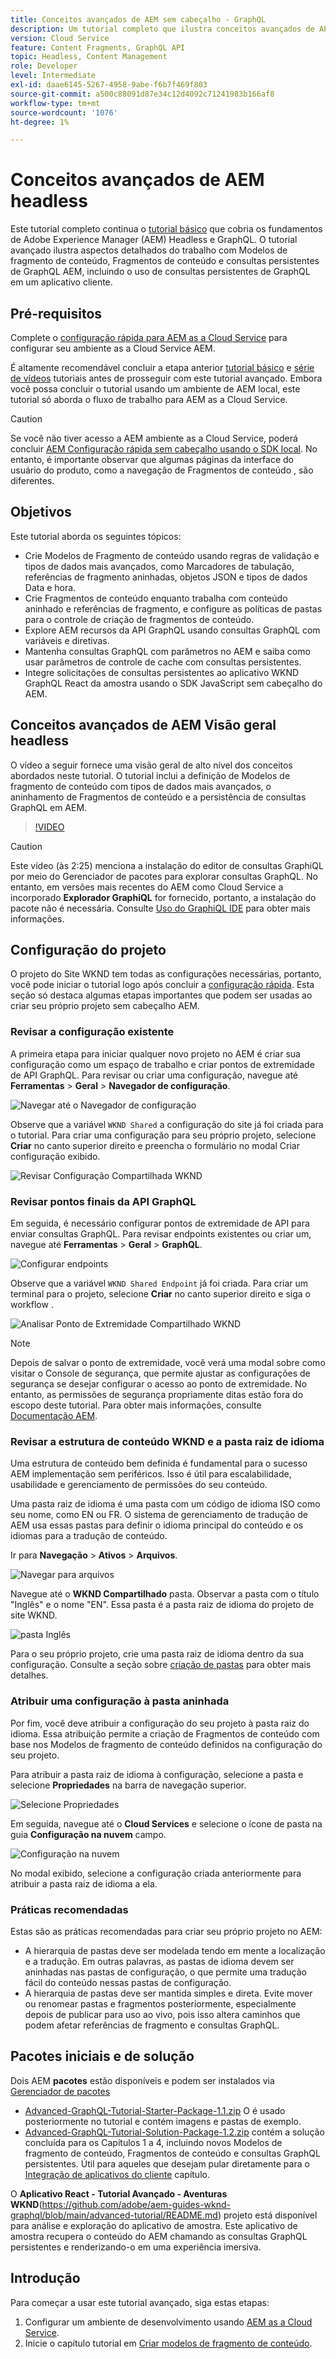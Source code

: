 ```yaml
---
title: Conceitos avançados de AEM sem cabeçalho - GraphQL
description: Um tutorial completo que ilustra conceitos avançados de APIs GraphQL da Adobe Experience Manager (AEM).
version: Cloud Service
feature: Content Fragments, GraphQL API
topic: Headless, Content Management
role: Developer
level: Intermediate
exl-id: daae6145-5267-4958-9abe-f6b7f469f803
source-git-commit: a500c88091d87e34c12d4092c71241983b166af8
workflow-type: tm+mt
source-wordcount: '1076'
ht-degree: 1%

---
```


# Conceitos avançados de AEM headless

Este tutorial completo continua o [tutorial básico](../multi-step/overview.md) que cobria os fundamentos de Adobe Experience Manager (AEM) Headless e GraphQL. O tutorial avançado ilustra aspectos detalhados do trabalho com Modelos de fragmento de conteúdo, Fragmentos de conteúdo e consultas persistentes de GraphQL AEM, incluindo o uso de consultas persistentes de GraphQL em um aplicativo cliente.

## Pré-requisitos

Complete o [configuração rápida para AEM as a Cloud Service](../quick-setup/cloud-service.md) para configurar seu ambiente as a Cloud Service AEM.

É altamente recomendável concluir a etapa anterior [tutorial básico](../multi-step/overview.md) e [série de vídeos](../video-series/modeling-basics.md) tutoriais antes de prosseguir com este tutorial avançado. Embora você possa concluir o tutorial usando um ambiente de AEM local, este tutorial só aborda o fluxo de trabalho para AEM as a Cloud Service.

>[!CAUTION]
>
>Se você não tiver acesso a AEM ambiente as a Cloud Service, poderá concluir [AEM Configuração rápida sem cabeçalho usando o SDK local](https://experienceleague.adobe.com/docs/experience-manager-learn/getting-started-with-aem-headless/graphql/quick-setup/local-sdk.html). No entanto, é importante observar que algumas páginas da interface do usuário do produto, como a navegação de Fragmentos de conteúdo , são diferentes.



## Objetivos

Este tutorial aborda os seguintes tópicos:

* Crie Modelos de Fragmento de conteúdo usando regras de validação e tipos de dados mais avançados, como Marcadores de tabulação, referências de fragmento aninhadas, objetos JSON e tipos de dados Data e hora.
* Crie Fragmentos de conteúdo enquanto trabalha com conteúdo aninhado e referências de fragmento, e configure as políticas de pastas para o controle de criação de fragmentos de conteúdo.
* Explore AEM recursos da API GraphQL usando consultas GraphQL com variáveis e diretivas.
* Mantenha consultas GraphQL com parâmetros no AEM e saiba como usar parâmetros de controle de cache com consultas persistentes.
* Integre solicitações de consultas persistentes ao aplicativo WKND GraphQL React da amostra usando o SDK JavaScript sem cabeçalho do AEM.

## Conceitos avançados de AEM Visão geral headless

O vídeo a seguir fornece uma visão geral de alto nível dos conceitos abordados neste tutorial. O tutorial inclui a definição de Modelos de fragmento de conteúdo com tipos de dados mais avançados, o aninhamento de Fragmentos de conteúdo e a persistência de consultas GraphQL em AEM.

>[!VIDEO](https://video.tv.adobe.com/v/340035/?quality=12&learn=on)

>[!CAUTION]
>
>Este vídeo (às 2:25) menciona a instalação do editor de consultas GraphiQL por meio do Gerenciador de pacotes para explorar consultas GraphQL. No entanto, em versões mais recentes do AEM como Cloud Service a incorporado **Explorador GraphiQL** for fornecido, portanto, a instalação do pacote não é necessária. Consulte [Uso do GraphiQL IDE](https://experienceleague.adobe.com/docs/experience-manager-cloud-service/content/headless/graphql-api/graphiql-ide.html) para obter mais informações.


## Configuração do projeto

O projeto do Site WKND tem todas as configurações necessárias, portanto, você pode iniciar o tutorial logo após concluir a [configuração rápida](../quick-setup/cloud-service.md). Esta seção só destaca algumas etapas importantes que podem ser usadas ao criar seu próprio projeto sem cabeçalho AEM.


### Revisar a configuração existente

A primeira etapa para iniciar qualquer novo projeto no AEM é criar sua configuração como um espaço de trabalho e criar pontos de extremidade de API GraphQL. Para revisar ou criar uma configuração, navegue até **Ferramentas** > **Geral** > **Navegador de configuração**.

![Navegar até o Navegador de configuração](assets/overview/create-configuration.png)

Observe que a variável `WKND Shared` a configuração do site já foi criada para o tutorial. Para criar uma configuração para seu próprio projeto, selecione **Criar** no canto superior direito e preencha o formulário no modal Criar configuração exibido.

![Revisar Configuração Compartilhada WKND](assets/overview/review-wknd-shared-configuration.png)

### Revisar pontos finais da API GraphQL

Em seguida, é necessário configurar pontos de extremidade de API para enviar consultas GraphQL. Para revisar endpoints existentes ou criar um, navegue até **Ferramentas** > **Geral** > **GraphQL**.

![Configurar endpoints](assets/overview/endpoints.png)

Observe que a variável `WKND Shared Endpoint` já foi criada. Para criar um terminal para o projeto, selecione **Criar** no canto superior direito e siga o workflow .

![Analisar Ponto de Extremidade Compartilhado WKND](assets/overview/review-wknd-shared-endpoint.png)

>[!NOTE]
>
> Depois de salvar o ponto de extremidade, você verá uma modal sobre como visitar o Console de segurança, que permite ajustar as configurações de segurança se desejar configurar o acesso ao ponto de extremidade. No entanto, as permissões de segurança propriamente ditas estão fora do escopo deste tutorial. Para obter mais informações, consulte [Documentação AEM](https://experienceleague.adobe.com/docs/experience-manager-64/administering/security/security.html?lang=pt-BR).

### Revisar a estrutura de conteúdo WKND e a pasta raiz de idioma

Uma estrutura de conteúdo bem definida é fundamental para o sucesso AEM implementação sem periféricos. Isso é útil para escalabilidade, usabilidade e gerenciamento de permissões do seu conteúdo.

Uma pasta raiz de idioma é uma pasta com um código de idioma ISO como seu nome, como EN ou FR. O sistema de gerenciamento de tradução de AEM usa essas pastas para definir o idioma principal do conteúdo e os idiomas para a tradução de conteúdo.

Ir para **Navegação** > **Ativos** > **Arquivos**.

![Navegar para arquivos](assets/overview/files.png)

Navegue até o **WKND Compartilhado** pasta. Observar a pasta com o título &quot;Inglês&quot; e o nome &quot;EN&quot;. Essa pasta é a pasta raiz de idioma do projeto de site WKND.

![pasta Inglês](assets/overview/english.png)

Para o seu próprio projeto, crie uma pasta raiz de idioma dentro da sua configuração. Consulte a seção sobre [criação de pastas](/help/headless-tutorial/graphql/advanced-graphql/author-content-fragments.md#create-folders) para obter mais detalhes.

### Atribuir uma configuração à pasta aninhada

Por fim, você deve atribuir a configuração do seu projeto à pasta raiz do idioma. Essa atribuição permite a criação de Fragmentos de conteúdo com base nos Modelos de fragmento de conteúdo definidos na configuração do seu projeto.

Para atribuir a pasta raiz de idioma à configuração, selecione a pasta e selecione **Propriedades** na barra de navegação superior.

![Selecione Propriedades](assets/overview/properties.png)

Em seguida, navegue até o **Cloud Services** e selecione o ícone de pasta na guia **Configuração na nuvem** campo.

![Configuração na nuvem](assets/overview/cloud-conf.png)

No modal exibido, selecione a configuração criada anteriormente para atribuir a pasta raiz de idioma a ela.

### Práticas recomendadas

Estas são as práticas recomendadas para criar seu próprio projeto no AEM:

* A hierarquia de pastas deve ser modelada tendo em mente a localização e a tradução. Em outras palavras, as pastas de idioma devem ser aninhadas nas pastas de configuração, o que permite uma tradução fácil do conteúdo nessas pastas de configuração.
* A hierarquia de pastas deve ser mantida simples e direta. Evite mover ou renomear pastas e fragmentos posteriormente, especialmente depois de publicar para uso ao vivo, pois isso altera caminhos que podem afetar referências de fragmento e consultas GraphQL.

## Pacotes iniciais e de solução

Dois AEM **pacotes** estão disponíveis e podem ser instalados via [Gerenciador de pacotes](/help/headless-tutorial/graphql/advanced-graphql/author-content-fragments.md#sample-content)

* [Advanced-GraphQL-Tutorial-Starter-Package-1.1.zip](/help/headless-tutorial/graphql/advanced-graphql/assets/tutorial-files/Advanced-GraphQL-Tutorial-Starter-Package-1.1.zip) O é usado posteriormente no tutorial e contém imagens e pastas de exemplo.
* [Advanced-GraphQL-Tutorial-Solution-Package-1.2.zip](/help/headless-tutorial/graphql/advanced-graphql/assets/tutorial-files/Advanced-GraphQL-Tutorial-Solution-Package-1.2.zip) contém a solução concluída para os Capítulos 1 a 4, incluindo novos Modelos de fragmento de conteúdo, Fragmentos de conteúdo e consultas GraphQL persistentes. Útil para aqueles que desejam pular diretamente para o [Integração de aplicativos do cliente](/help/headless-tutorial/graphql/advanced-graphql/client-application-integration.md) capítulo.


O **Aplicativo React - Tutorial Avançado - Aventuras WKND**(https://github.com/adobe/aem-guides-wknd-graphql/blob/main/advanced-tutorial/README.md) projeto está disponível para análise e exploração do aplicativo de amostra. Este aplicativo de amostra recupera o conteúdo do AEM chamando as consultas GraphQL persistentes e renderizando-o em uma experiência imersiva.

## Introdução

Para começar a usar este tutorial avançado, siga estas etapas:

1. Configurar um ambiente de desenvolvimento usando [AEM as a Cloud Service](../quick-setup/cloud-service.md).
1. Inicie o capítulo tutorial em [Criar modelos de fragmento de conteúdo](/help/headless-tutorial/graphql/advanced-graphql/create-content-fragment-models.md).
